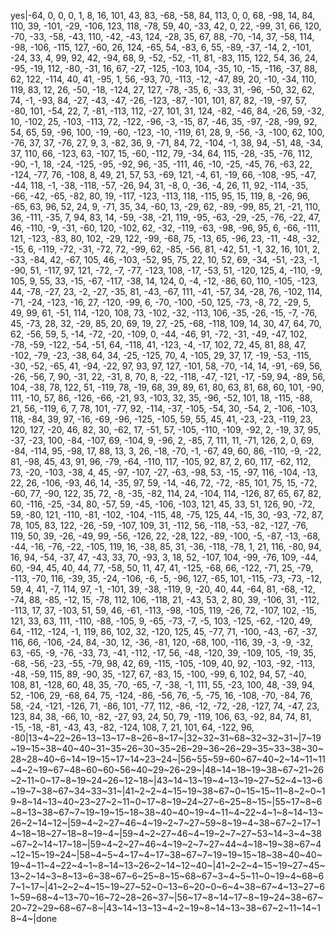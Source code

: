 yes|-64, 0, 0, 0, 1, 8, 16, 101, 43, 83, -68, -58, 84, 113, 0, 0, 68, -98, 14, 84, 110, 39, -101, -29, -106, 123, 118, -78, 59, 40, -33, 42, 0, 22, -99, 31, 66, 120, -70, -33, -58, -43, 110, -42, -43, 124, -28, 35, 67, 88, -70, -14, 37, -58, 114, -98, -106, -115, 127, -60, 26, 124, -65, 54, -83, 6, 55, -89, -37, -14, 2, -101, -24, 33, 4, 99, 92, 42, -94, 68, 9, -52, -52, -11, 81, -83, 115, 122, 54, 36, 24, -95, -19, 112, -80, -31, 16, 67, -27, -125, -103, 104, -35, 10, -15, -116, -37, 88, 62, 122, -114, 40, 41, -95, 1, 56, -93, 70, -113, -12, -47, 89, 20, -10, -34, 110, 119, 83, 12, 26, -50, -18, -124, 27, 127, -78, -35, 6, -33, 31, -96, -50, 32, 62, 74, -1, -93, 84, -27, -43, -47, -26, -123, -87, -101, 101, 87, 82, -19, -97, 57, -80, 101, -54, 22, 7, -81, -113, 112, -27, 101, 31, 124, -82, -46, 84, -26, 59, -32, 10, -102, 25, -103, -113, 72, -122, -96, -3, -15, 87, -46, 35, -97, -28, -99, 92, 54, 65, 59, -96, 100, -19, -60, -123, -10, -119, 61, 28, 9, -56, -3, -100, 62, 100, -76, 37, 37, -76, 27, 9, 3, -82, 36, 9, -71, 84, 72, -104, -1, 38, 94, -51, 48, -34, 37, 110, 66, -123, 63, -107, 15, -60, -112, 79, -34, 64, 115, -28, -35, -76, 112, -90, -1, 18, -24, -125, -95, -92, 96, -35, -111, 46, -10, -25, -45, 76, -63, 22, -124, -77, 76, -108, 8, 49, 21, 57, 53, -69, 121, -4, 61, -19, 66, -108, -95, -47, -44, 118, -1, -38, -118, -57, -26, 94, 31, -8, 0, -36, -4, 26, 11, 92, -114, -35, -66, -42, -65, -82, 80, 19, -117, -123, -113, 118, -115, 95, 15, 119, 8, -26, 96, -65, 63, 96, 52, 24, 9, -71, 35, 34, -60, 13, -29, 62, -89, -99, 85, 21, -21, 110, 36, -111, -35, 7, 94, 83, 14, -59, -38, -21, 119, -95, -63, -29, -25, -76, -22, 47, 46, -110, -9, -31, -60, 120, -102, 62, -32, -119, -63, -98, -96, 95, 6, -66, -111, 121, -123, -83, 80, 102, -29, 122, -99, -68, 75, -13, 65, -96, 23, -11, -48, -32, -15, 6, -119, -72, -31, -72, 72, -99, 62, -85, -56, 81, -42, 51, -1, 32, 16, 101, 2, -33, -84, 42, -67, 105, 46, -103, -52, 95, 75, 22, 10, 52, 69, -34, -51, -23, -1, -90, 51, -117, 97, 121, -72, -7, -77, -123, 108, -17, -53, 51, -120, 125, 4, -110, -9, 105, 9, 55, 33, -15, -67, -117, -38, 14, 124, 0, -4, -12, -86, 60, 110, -105, -123, 44, -78, -27, 23, -2, -27, -35, 81, -43, -67, 111, -41, -57, 34, -28, 76, -102, 114, -71, -24, -123, -16, 27, -120, -99, 6, -70, -100, -50, 125, -73, -8, 72, -29, 5, 49, 99, 61, -51, 114, -120, 108, 73, -102, -32, -113, 106, -35, -26, -15, -7, -76, 45, -73, 28, 32, -29, 85, 20, 69, 19, 27, -25, -68, -118, 109, 14, 30, 47, 64, 70, 62, -56, 59, 5, -14, -72, -20, -109, 0, -44, -46, 91, -72, -31, -49, -47, 102, -78, -59, -122, -54, -51, 64, -118, 41, -123, -4, -17, 102, 72, 45, 81, 88, 47, -102, -79, -23, -38, 64, 34, -25, -125, 70, 4, -105, 29, 37, 17, -19, -53, -115, -30, -52, -65, 41, -94, -22, 97, 93, 97, 127, -101, 58, -70, -14, 14, -91, -69, 56, -26, -56, 7, 90, -31, 22, -31, 8, 70, 8, -22, -118, -47, -121, -17, -59, 94, -89, 56, 104, -38, 78, 122, 51, -119, 78, -19, 68, 39, 89, 61, 80, 63, 81, 68, 60, 101, -90, 111, -10, 57, 86, -126, -66, -21, 93, -103, 32, 35, -96, -52, 101, 18, -115, -88, 21, 56, -119, 6, 7, 78, 101, -77, 92, -114, -37, -105, -54, 30, -54, 2, -106, -103, 118, -84, 39, 97, -16, -69, -96, -125, -105, 59, 55, 45, 41, -23, -23, -119, 23, 120, 127, -20, 46, 82, 30, -62, 17, -51, 57, -105, -110, -109, -92, 2, -19, 37, 95, -37, -23, 100, -84, -107, 69, -104, 9, -96, 2, -85, 7, 111, 11, -71, 126, 2, 0, 69, -84, -114, 95, -98, 17, 88, 13, 3, 26, -18, -70, -1, -67, 49, 60, 86, -110, -9, -22, 81, -98, 45, 43, 91, 96, -79, -64, -110, 117, -105, 92, 87, 2, 60, 117, -62, 112, 73, -20, -103, -38, 4, 45, -97, -107, -27, -63, -98, 53, -15, -97, 116, -104, -13, 22, 26, -106, -93, 46, 14, -35, 97, 59, -14, -46, 72, -72, -85, 101, 75, 15, -72, -60, 77, -90, 122, 35, 72, -8, -35, -82, 114, 24, -104, 114, -126, 87, 65, 67, 82, 60, -116, -25, -34, 80, -57, 59, -45, -106, -103, 121, 45, 33, 51, 126, 90, -72, 59, -80, 121, -110, -81, -102, -104, -115, 48, -75, 125, 44, -15, 30, -93, -72, 87, 78, 105, 83, 122, -26, -59, -107, 109, 31, -112, 56, -118, -53, -82, -127, -76, 119, 50, 39, -26, -49, 99, -56, -126, 22, -28, 122, -89, -100, -5, -87, -13, -68, -44, -16, -76, -22, -105, 119, 16, -38, 85, 31, -36, -118, -78, 1, 21, 116, -80, 94, 16, 94, -54, -37, 47, -43, 33, 70, -93, 3, 18, 52, -107, 104, -99, -76, 109, -44, 60, -94, 45, 40, 44, 77, -58, 50, 11, 47, 41, -125, -68, 66, -122, -71, 25, -79, -113, -70, 116, -39, 35, -24, -106, -6, -5, -96, 127, -65, 101, -115, -73, -73, -12, 59, 4, 41, -7, 114, 97, -1, -101, 39, -38, -119, 9, -20, 40, 44, -64, 81, -68, -12, -74, 88, -85, -12, 15, -78, 112, 106, -118, 21, -43, 53, 2, 80, 39, -106, 31, -112, -113, 17, 37, -103, 51, 59, 46, -61, -113, -98, -105, 119, -26, 72, -107, 102, -15, 121, 33, 63, 111, -110, -88, -105, 9, -65, -73, -7, -5, 103, -125, -62, -120, 49, 64, -112, -124, -1, 119, 86, 102, 32, -120, 125, 45, -77, 71, -100, -43, -67, -37, 116, 66, -106, -24, 84, -30, 12, -36, -81, 120, -68, 100, -116, 39, -3, -9, -32, 63, -65, -9, -76, -33, 73, -41, -112, -17, 56, -48, -120, 39, -109, 105, -19, 35, -68, -56, -23, -55, -79, 98, 42, 69, -115, -105, -109, 40, 92, -103, -92, -113, -48, -59, 115, 89, -90, 35, -127, 67, -83, 15, -100, -99, 6, 102, 94, 57, -40, 108, 81, -128, 60, 48, 35, -70, -65, -7, -38, -1, 111, 55, -23, 100, 48, -39, 94, 52, -106, 29, -68, 64, 75, -124, -86, -56, 76, -5, -75, 16, -108, -70, -84, 76, 58, -24, -121, -126, 71, -86, 101, -77, 112, -86, -12, -72, -28, -127, 74, -47, 23, 123, 84, 38, -66, 10, -82, -27, 93, 24, 50, 79, -119, 106, 63, -92, 84, 74, 81, -15, -18, -81, -43, 43, -82, -124, 108, 7, 21, 101, 64, -122, 96, -80|13~4~22~26~13~13~17~8~26~8~17~|32~32~31~68~32~32~31~|7~19~19~15~38~40~40~31~35~26~30~35~26~29~36~26~29~35~33~38~30~28~28~40~6~14~19~15~17~14~23~24~|56~55~59~60~67~40~2~14~11~11~4~2~19~67~48~60~60~56~40~29~26~29~|48~14~18~19~38~67~21~26~2~11~0~17~8~19~24~26~12~18~|43~14~13~19~4~13~19~27~52~4~13~6~19~7~38~67~34~33~31~|41~2~2~4~15~19~38~67~0~15~15~11~8~2~0~19~8~14~13~40~23~27~2~11~0~17~8~19~24~27~6~25~8~15~|55~17~8~6~8~13~38~67~7~19~19~15~18~38~40~40~19~4~11~4~22~4~1~8~14~13~26~2~14~12~|59~4~2~27~46~4~19~2~7~27~59~8~19~4~38~67~2~17~14~18~18~27~18~8~19~4~|59~4~2~27~46~4~19~2~7~27~53~14~3~4~38~67~2~14~17~18~|59~4~2~27~46~4~19~2~7~27~44~4~18~19~38~67~4~12~15~19~24~|58~4~5~4~17~4~17~38~67~7~19~19~15~18~38~40~40~19~4~11~4~22~4~1~8~14~13~26~2~14~12~40~|41~2~2~4~15~19~27~45~13~2~14~3~8~13~6~38~67~6~25~8~15~68~67~3~4~5~11~0~19~4~68~67~1~17~|41~2~2~4~15~19~27~52~0~13~6~20~0~6~4~38~67~4~13~27~61~59~68~4~13~70~16~72~28~26~37~|56~17~8~14~17~8~19~24~38~67~20~72~29~68~67~8~|43~14~13~13~4~2~19~8~14~13~38~67~2~11~14~18~4~|done

